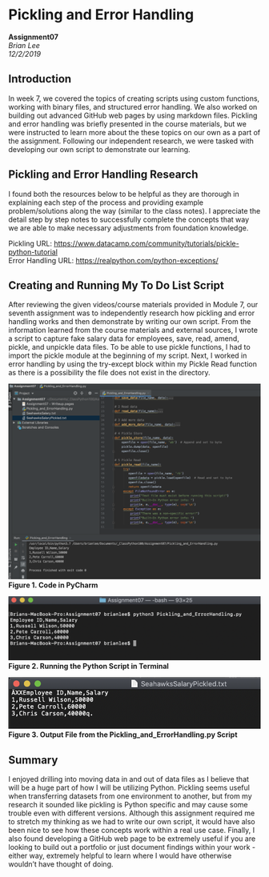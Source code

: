 # Pickling and Error Handling
**Assignment07**  
*Brian Lee*  
*12/2/2019*   

## Introduction
In week 7, we covered the topics of creating scripts using custom functions, working with binary files, and structured error handling. We also worked on building out advanced GitHub web pages by using markdown files. Pickling and error handling was briefly presented in the course materials, but we were instructed to learn more about the these topics on our own as a part of the assignment. Following our independent research, we were tasked with developing our own script to demonstrate our learning.

## Pickling and Error Handling Research
I found both the resources below to be helpful as they are thorough in explaining each step of the process and providing example problem/solutions along the way (similar to the class notes). I appreciate the detail step by step notes to successfully complete the concepts that way we are able to make necessary adjustments from foundation knowledge.

Pickling URL: https://www.datacamp.com/community/tutorials/pickle-python-tutorial  
Error Handling URL: https://realpython.com/python-exceptions/

## Creating and Running My To Do List Script
After reviewing the given videos/course materials provided in Module 7, our seventh assignment was to independently research how pickling and error handling works and then demonstrate by writing our own script. From the information learned from the course materials and external sources, I wrote a script to capture fake salary data for employees, save, read, amend, pickle, and unpickle data files. To be able to use pickle functions, I had to import the pickle module at the beginning of my script. Next, I worked in error handling by using the try-except block within my Pickle Read function as there is a possibility the file does not exist in the directory.

![Figure 1](https://github.com/bslee6555/IntroToProg-Python_Mod07/blob/master/docs/Screen%20Shot%202019-12-02%20at%2011.09.35%20AM.png "Figure 1")
**Figure 1. Code in PyCharm**

![Figure 2](https://github.com/bslee6555/IntroToProg-Python_Mod07/blob/master/docs/Screen%20Shot%202019-12-02%20at%2011.12.03%20AM.png "Figure 1")
**Figure 2. Running the Python Script in Terminal**

![Figure 2](https://github.com/bslee6555/IntroToProg-Python_Mod07/blob/master/docs/Screen%20Shot%202019-12-02%20at%2011.13.12%20AM.png "Figure 1")
**Figure 3. Output File from the Pickling_and_ErrorHandling.py Script**

## Summary
I enjoyed drilling into moving data in and out of data files as I believe that will be a huge part of how I will be utilizing Python. Pickling seems useful when transferring datasets from one environment to another, but from my research it sounded like pickling is Python specific and may cause some trouble even with different versions. Although this assignment required me to stretch my thinking as we had to write our own script, it would have also been nice to see how these concepts work within a real use case. Finally, I also found developing a GitHub web page to be extremely useful if you are looking to build out a portfolio or just document findings within your work - either way, extremely helpful to learn where I would have otherwise wouldn’t have thought of doing.
